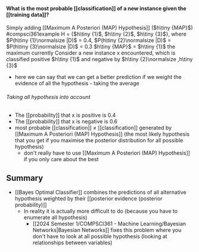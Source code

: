 #### What is the most probable [[classification]] of a new instance given the [[training data]]?
Simply adding [[Maximum A Posteriori (MAP) Hypothesis]] ($h\tiny {MAP}$)
#compsci361example 
H = {$h\tiny {1}$, $h\tiny {2}$, $h\tiny {3}$}, where $P(h\tiny {1}\normalsize |D)$ = 0.4, $P(h\tiny {2}\normalsize |D)$ = $P(h\tiny {3}\normalsize |D)$ = 0.3
$h\tiny {MAP}$ = $h\tiny {1}$ the maximum currently
Consider a new instance x encountered, which is classified positive $h\tiny {1}$ and negative by $h\tiny {2}\normalsize ,h\tiny {3}$
- here we can say that we can get a better prediction if we weight the evidence of all the hypothesis - taking the average
###### Taking all hypothesis into account
- The [[probability]] that x is positive is 0.4
- The [[probability]] that x is negative is 0.6
- most probable [[classification]] $\not =$ [[classification]] generated by [[Maximum A Posteriori (MAP) Hypothesis]] (the most likely hypothesis that you get if you maximise the posterior distribution for all possible hypothesis)
	- don't really have to use [[Maximum A Posteriori (MAP) Hypothesis]] if you only care about the best
## Summary
- [[Bayes Optimal Classifier]] combines the predictions of all alternative hypothesis weighted by their [[posterior evidence (posterior probability)]]
	- In reality it is actually more difficult to do (because you have to enumerate all hypothesis)
		- [[2024 Semester 1/COMPSCI361 - Machine Learning/Bayesian Networks|Bayesian Networks]] fixes this problem where you don't have to look at all possible hypothesis (looking at relationships between variables)